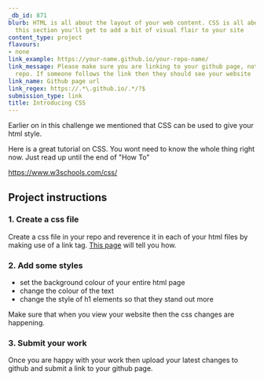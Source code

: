 ```yaml
---
_db_id: 871
blurb: HTML is all about the layout of your web content. CSS is all about style! In
  this section you'll get to add a bit of visual flair to your site
content_type: project
flavours:
- none
link_example: https://your-name.github.io/your-repo-name/
link_message: Please make sure you are linking to your github page, not just your
  repo. If someone follows the link then they should see your website
link_name: Github page url
link_regex: https://.*\.github.io/.*/?$
submission_type: link
title: Introducing CSS
---
```


Earlier on in this challenge we mentioned that CSS can be used to give your html style.

Here is a great tutorial on CSS.  You wont need to know the whole thing right now. Just read up until the end of "How To"

https://www.w3schools.com/css/

## Project instructions

### 1. Create a css file 

Create a css file in your repo and reverence it in each of your html files by making use of a link tag. [This page](https://www.w3schools.com/css/css_howto.asp) will tell you how.

### 2. Add some styles 

- set the background colour of your entire html page 
- change the colour of the text 
- change the style of h1 elements so that they stand out more

Make sure that when you view your website then the css changes are happening.

### 3. Submit your work 

Once you are happy with your work then upload your latest changes to github and submit a link to your github page.